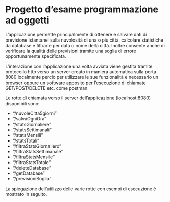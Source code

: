 <!DOCTYPE html>
<html>

<head>
  <meta charset="utf-8">
  <meta name="viewport" content="width=device-width, initial-scale=1.0">
  <title>README</title>
  <link rel="stylesheet" href="https://stackedit.io/style.css" />
</head>

<body class="stackedit">
  <div class="stackedit__html"><h1 id="progetto-desame-programmazione-ad-oggetti">Progetto d’esame programmazione ad oggetti</h1>
<p>L’applicazione permette principalmente di ottenere e salvare dati di previsione istantanei sulla nuvolosità di una o più città, calcolare statistiche da database e filtrarle per data o nome della città. Inoltre consente anche di verificare la qualità delle previsioni tramite una soglia di errore opportunamente specificata.</p>
<p>L’interazione con l’applicazione una volta avviata viene gestita tramite protocollo http verso un server creato in maniera automatica sulla porta 8080 localmente perciò per utilizzare le sue funzionalità è necessario un browser oppure un software apposito per l’esecuzione di chiamate GET/POST/DELETE etc. come postman.</p>
<p>Le rotte di chiamata verso il server dell’applicazione (localhost:8080) disponibili sono:</p>
<ul>
<li>“/nuvoleCitta5giorni”</li>
<li>“/salvaOgniOra”</li>
<li>“/statsGiornaliere”</li>
<li>“/statsSettimanali”</li>
<li>“/statsMensili”</li>
<li>“/statsTotali”</li>
<li>“/filtraStatsGiornaliero”</li>
<li>“/filtraStatsSettimanale”</li>
<li>“/filtraStatsMensile”</li>
<li>“/filtraStatsTotale”</li>
<li>“/deleteDatabase”</li>
<li>“/getDatabase”</li>
<li>“/previsioniSoglia”</li>
</ul>
<p>La spiegazione dell’utilizzo delle varie rotte con esempi di esecuzione è mostrato in seguito.</p>
</div>
</body>

</html>
